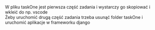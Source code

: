 W pliku taskOne jest pierwsza część zadania i wystarczy go skopiować i wkleić do np. vscode                                                                                   
Żeby uruchomić drugą część zadania trzeba usunąć folder taskOne i uruchomić aplikacje w frameworku django
